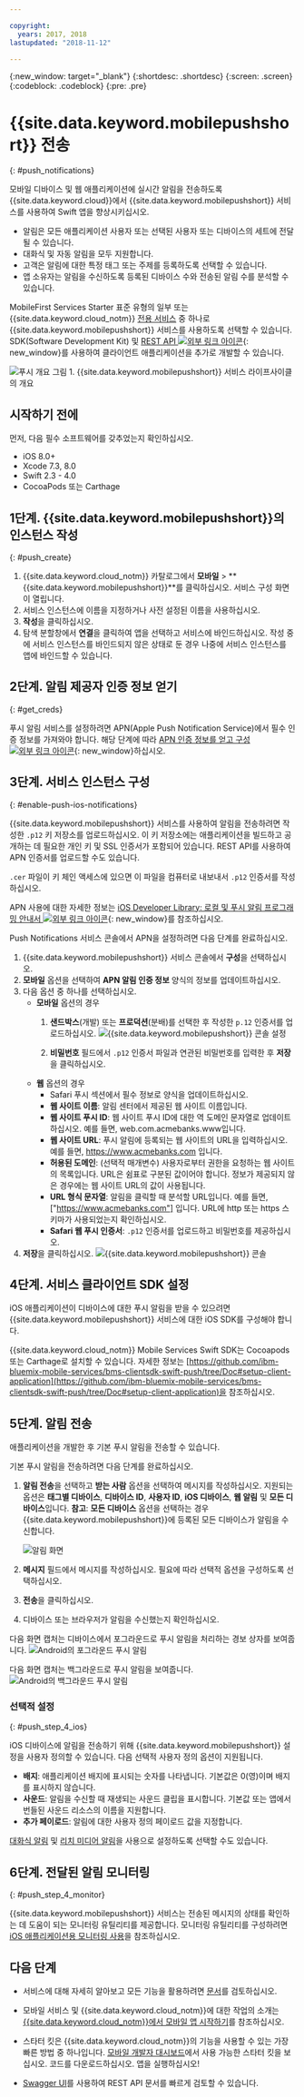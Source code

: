 ```yaml
---

copyright:
  years: 2017, 2018
lastupdated: "2018-11-12"

---
```

{:new_window: target="_blank"}
{:shortdesc: .shortdesc}
{:screen: .screen}
{:codeblock: .codeblock}
{:pre: .pre}

# {{site.data.keyword.mobilepushshort}} 전송
{: #push_notifications}

모바일 디바이스 및 웹 애플리케이션에 실시간 알림을 전송하도록 {{site.data.keyword.cloud}}에서 {{site.data.keyword.mobilepushshort}} 서비스를 사용하여 Swift 앱을 향상시키십시오. 

 - 알림은 모든 애플리케이션 사용자 또는 선택된 사용자 또는 디바이스의 세트에 전달될 수 있습니다.
 - 대화식 및 자동 알림을 모두 지원합니다.
 - 고객은 알림에 대한 특정 태그 또는 주제를 등록하도록 선택할 수 있습니다.
 - 앱 소유자는 알림을 수신하도록 등록된 디바이스 수와 전송된 알림 수를 분석할 수 있습니다.

MobileFirst Services Starter 표준 유형의 일부 또는 {{site.data.keyword.cloud_notm}} [전용 서비스](/docs/dedicated/index.html) 중 하나로 {{site.data.keyword.mobilepushshort}} 서비스를 사용하도록 선택할 수 있습니다. SDK(Software Development Kit) 및 [REST API ![외부 링크 아이콘](../../icons/launch-glyph.svg "외부 링크 아이콘")](https://mobile.{DomainName}/imfpush/){: new_window}를 사용하여 클라이언트 애플리케이션을 추가로 개발할 수 있습니다.

![푸시 개요](images/push_notification_lifecycle.jpg) 그림 1. {{site.data.keyword.mobilepushshort}} 서비스 라이프사이클의 개요

## 시작하기 전에

먼저, 다음 필수 소프트웨어를 갖추었는지 확인하십시오.

 - iOS 8.0+
 - Xcode 7.3, 8.0
 - Swift 2.3 - 4.0
 - CocoaPods 또는 Carthage

## 1단계. {{site.data.keyword.mobilepushshort}}의 인스턴스 작성
{: #push_create}

1. {{site.data.keyword.cloud_notm}} 카탈로그에서 **모바일** > **{{site.data.keyword.mobilepushshort}}**를 클릭하십시오. 서비스 구성 화면이 열립니다.
2. 서비스 인스턴스에 이름을 지정하거나 사전 설정된 이름을 사용하십시오.
3. **작성**을 클릭하십시오.
4. 탐색 분할창에서 **연결**을 클릭하여 앱을 선택하고 서비스에 바인드하십시오. 작성 중에 서비스 인스턴스를 바인드되지 않은 상태로 둔 경우 나중에 서비스 인스턴스를 앱에 바인드할 수 있습니다.


## 2단계. 알림 제공자 인증 정보 얻기
{: #get_creds}

푸시 알림 서비스를 설정하려면 APN(Apple Push Notification Service)에서 필수 인증 정보를 가져와야 합니다. 해당 단계에 따라 [APN 인증 정보를 얻고 구성 ![외부 링크 아이콘](../../icons/launch-glyph.svg "외부 링크 아이콘")](https://console.bluemix.net/docs/services/mobilepush/push_step_1.html#push_step_1_ios){: new_window}하십시오.


## 3단계. 서비스 인스턴스 구성
{: #enable-push-ios-notifications}

{{site.data.keyword.mobilepushshort}} 서비스를 사용하여 알림을 전송하려면 작성한 `.p12` 키 저장소를 업로드하십시오. 이 키 저장소에는 애플리케이션을 빌드하고 공개하는 데 필요한 개인 키 및 SSL 인증서가 포함되어 있습니다. REST API를 사용하여 APN 인증서를 업로드할 수도 있습니다.

`.cer` 파일이 키 체인 액세스에 있으면 이 파일을 컴퓨터로 내보내서 `.p12` 인증서를 작성하십시오.

APN 사용에 대한 자세한 정보는 [iOS Developer Library: 로컬 및 푸시 알림 프로그래밍 안내서 ![외부 링크 아이콘](../../icons/launch-glyph.svg "외부 링크 아이콘")](https://developer.apple.com/library/content/documentation/NetworkingInternet/Conceptual/RemoteNotificationsPG/APNSOverview.html#//apple_ref/doc/uid/TP40008194-CH8-SW1){: new_window}를 참조하십시오.

Push Notifications 서비스 콘솔에서 APN을 설정하려면 다음 단계를 완료하십시오.

1. {{site.data.keyword.mobilepushshort}} 서비스 콘솔에서 **구성**을 선택하십시오.
2. **모바일** 옵션을 선택하여 **APN 알림 인증 정보** 양식의 정보를 업데이트하십시오.
3. 다음 옵션 중 하나를 선택하십시오.
	- **모바일** 옵션의 경우
		1. **샌드박스**(개발) 또는 **프로덕션**(분배)를 선택한 후 작성한 `p.12` 인증서를 업로드하십시오.
		  ![{{site.data.keyword.mobilepushshort}} 콘솔 설정](images/wizard.jpg)

		2. **비밀번호** 필드에서 `.p12` 인증서 파일과 연관된 비밀번호를 입력한 후 **저장**을 클릭하십시오.
	- **웹** 옵션의 경우
		- Safari 푸시 섹션에서 필수 정보로 양식을 업데이트하십시오.
		- **웹 사이트 이름**: 알림 센터에서 제공된 웹 사이트 이름입니다.
		- **웹 사이트 푸시 ID**: 웹 사이트 푸시 ID에 대한 역 도메인 문자열로 업데이트하십시오. 예를 들면, web.com.acmebanks.www입니다.
		- **웹 사이트 URL**: 푸시 알림에 등록되는 웹 사이트의 URL을 입력하십시오. 예를 들면, https://www.acmebanks.com 입니다.
		- **허용된 도메인**: (선택적 매개변수) 사용자로부터 권한을 요청하는 웹 사이트의 목록입니다. URL은 쉼표로 구분된 값이어야 합니다. 정보가 제공되지 않은 경우에는 웹 사이트 URL의 값이 사용됩니다.
		- **URL 형식 문자열**: 알림을 클릭할 때 분석할 URL입니다. 예를 들면, ["https://www.acmebanks.com"] 입니다. URL에 http 또는 https 스키마가 사용되었는지 확인하십시오.
		- **Safari 웹 푸시 인증서**: `.p12` 인증서를 업로드하고 비밀번호를 제공하십시오.
4. **저장**을 클릭하십시오.
	![{{site.data.keyword.mobilepushshort}} 콘솔](images/push_configure_safari.jpg)

## 4단계. 서비스 클라이언트 SDK 설정

iOS 애플리케이션이 디바이스에 대한 푸시 알림을 받을 수 있으려면 {{site.data.keyword.mobilepushshort}} 서비스에 대한 iOS SDK를 구성해야 합니다.

{{site.data.keyword.cloud_notm}} Mobile Services Swift SDK는 Cocoapods 또는 Carthage로 설치할 수 있습니다. 자세한 정보는 [https://github.com/ibm-bluemix-mobile-services/bms-clientsdk-swift-push/tree/Doc#setup-client-application](https://github.com/ibm-bluemix-mobile-services/bms-clientsdk-swift-push/tree/Doc#setup-client-application)을 참조하십시오.


## 5단계. 알림 전송

애플리케이션을 개발한 후 기본 푸시 알림을 전송할 수 있습니다.

기본 푸시 알림을 전송하려면 다음 단계를 완료하십시오.

1. **알림 전송**을 선택하고 **받는 사람** 옵션을 선택하여 메시지를 작성하십시오. 지원되는 옵션은 **태그별 디바이스**, **디바이스 ID**, **사용자 ID**, **iOS 디바이스**, **웹 알림** 및 **모든 디바이스**입니다.
**참고**: **모든 디바이스** 옵션을 선택하는 경우 {{site.data.keyword.mobilepushshort}}에 등록된 모든 디바이스가 알림을 수신합니다.

	![알림 화면](images/tag_notification.jpg)

2. **메시지** 필드에서 메시지를 작성하십시오. 필요에 따라 선택적 옵션을 구성하도록 선택하십시오.
3. **전송**을 클릭하십시오.
3. 디바이스 또는 브라우저가 알림을 수신했는지 확인하십시오.

다음 화면 캡처는 디바이스에서 포그라운드로 푸시 알림을 처리하는 경보 상자를 보여줍니다. 
	![Android의 포그라운드 푸시 알림](images/Android_Screenshot.jpg)

다음 화면 캡처는 백그라운드로 푸시 알림을 보여줍니다.
	![Android의 백그라운드 푸시 알림](images/background.png)

### 선택적 설정
{: #push_step_4_ios}

iOS 디바이스에 알림을 전송하기 위해 {{site.data.keyword.mobilepushshort}} 설정을 사용자 정의할 수 있습니다. 다음 선택적 사용자 정의 옵션이 지원됩니다.

- **배지**: 애플리케이션 배지에 표시되는 숫자를 나타냅니다. 기본값은 0(영)이며 배지를 표시하지 않습니다.
- **사운드**: 알림을 수신할 때 재생되는 사운드 클립을 표시합니다. 기본값 또는 앱에서 번들된 사운드 리소스의 이름을 지원합니다.
- **추가 페이로드**: 알림에 대한 사용자 정의 페이로드 값을 지정합니다.

[대화식 알림](https://github.com/ibm-bluemix-mobile-services/bms-clientsdk-swift-push/tree/Doc#interactive-notifications) 및 [리치 미디어 알림](https://github.com/ibm-bluemix-mobile-services/bms-clientsdk-swift-push/tree/Doc#enabling-rich-media-notifications)을 사용으로 설정하도록 선택할 수도 있습니다.

## 6단계. 전달된 알림 모니터링
{: #push_step_4_monitor}

{{site.data.keyword.mobilepushshort}} 서비스는 전송된 메시지의 상태를 확인하는 데 도움이 되는 모니터링 유틸리티를 제공합니다. 모니터링 유틸리티를 구성하려면 [iOS 애플리케이션용 모니터링 사용](https://github.com/ibm-bluemix-mobile-services/bms-clientsdk-swift-push/tree/Doc#enable-monitoring)을 참조하십시오.

## 다음 단계

 - 서비스에 대해 자세히 알아보고 모든 기능을 활용하려면 [문서](/docs/services/mobilepush/c_overview_push.html#overview-push)를 검토하십시오.

 - 모바일 서비스 및 {{site.data.keyword.cloud_notm}}에 대한 작업의 소개는 [{{site.data.keyword.cloud_notm}}에서 모바일 앱 시작하기](/docs/services/mobile/index.html)를 참조하십시오.

 - 스타터 킷은 {{site.data.keyword.cloud_notm}}의 기능을 사용할 수 있는 가장 빠른 방법 중 하나입니다. [모바일 개발자 대시보드](https://console.bluemix.net/developer/mobile/dashboard)에서 사용 가능한 스타터 킷을 보십시오. 코드를 다운로드하십시오. 앱을 실행하십시오!

 - [Swagger UI](https://mobile.ng.bluemix.net/imfpush/)를 사용하여 REST API 문서를 빠르게 검토할 수 있습니다.
